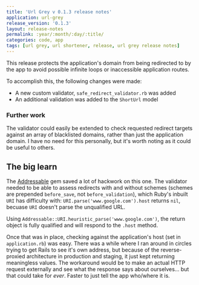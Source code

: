 ```yaml
---
title: 'Url Grey v 0.1.3 release notes'
application: url-grey
release_version: '0.1.3'
layout: release-notes
permalink: :year/:month/:day/:title/
categories: code, app
tags: [url grey, url shortener, release, url grey release notes]
---
```


This release protects the application's domain from being redirected to by the app to avoid possible infinite loops or inaccessible application routes.

To accomplish this, the following changes were made:

- A new custom validator, `safe_redirect_validator.rb` was added
- An additional validation was added to the `ShortUrl` model

### Further work

The validator could easily be extended to check requested redirect targets against an array of blacklisted domains, rather than just the application domain. I have no need for this personally, but it's worth noting as it could be useful to others.

## The big learn

The [Addressable](https://github.com/sporkmonger/addressable) gem saved a lot of hackwork on this one. The validator needed to be able to assess redirects with and without schemes (schemes are prepended `before_save`, not `before_validation`), which Ruby's inbuilt `URI` has difficulty with: `URI.parse('www.google.com').host` returns `nil`, becuase `URI` doesn't parse the unqualified URL.

Using `Addressable::URI.heuristic_parse('www.google.com')`, the return object is fully qualified and will respond to the `.host` method. 

Once that was in place, checking against the application's host (set in `application.rb`) was easy. There was a while where I ran around in circles trying to get Rails to see it's own address, but because of the reverse-proxied architecture in production and staging, it just kept returning meaningless values. The workaround would be to make an actual HTTP request externally and see what the response says about ourselves... but that could take for *ever*. Faster to just tell the app who/where it is.
